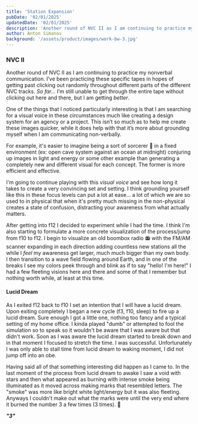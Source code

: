 ```yaml
---
title: 'Station Expansion'
pubDate: '02/01/2025'
updatedDate: '02/01/2025'
description: 'Another round of NVC II as I am continuing to practice my nonverbal communication. I’ve been practicing these specific tapes in hopes of getting past clicking out randomly throughout different parts of the different NVC tracks. So far... I’m still unable to get through the entire tape without clicking out here and there, but I am getting better.'
author: Anton Simanov
background: '/assets/product/images/work-bw-3.jpg'
---
```


### NVC II

Another round of NVC II as I am continuing to practice my nonverbal communication. I’ve been practicing these specific tapes in hopes of getting past clicking out randomly throughout different parts of the different NVC tracks. *So far...* I’m still unable to get through the entire tape without clicking out here and there, but I am getting *better*.

One of the things that I noticed particularly interesting is that I am searching for a visual voice in these circumstances much like creating a design system for an agency or a project. This isn’t so much as to help me create these images quicker, while it does help with that it’s more about grounding myself when I am communicating non-verbally. 

For example, it's easier to imagine being a sort of sorcerer 🧙 in a fixed environment (ex: open cave system against an ocean at midnight) conjuring up images in light and energy or some other example than generating a completely new and different visual for each concept. The former is more efficient and effective. 

I'm going to continue playing with this *visual voice* and see how long it takes to create a very convincing set and setting. I think grounding yourself like this in these focus levels can put a lot at ease... a lot of which we are so used to in physical that when it's pretty much missing in the non-physical creates a state of confusion, distracting your awareness from what actually matters. 

After getting into f12 I decided to experiment while I had the time. I think I'm also starting to formulate a more concrete visualization of the process/jump from f10 to f12. I begin to visualize an old boombox radio 📻 with the FM/AM scanner expanding in each direction adding countless new stations all the while I *feel* my awareness get larger, much much bigger than my own body. I then transition to a wave field flowing around Earth, and in one of the breaks I see my colors peek through and blink as if to say "hello! I'm here!" I had a few fleeting visions here and there and some of that I remember but nothing worth while, at least at this time.

#### Lucid Dream

As I exited f12 back to f10 I set an intention that I will have a lucid dream. Upon exiting completely I began a new cycle (f3, f10, sleep) to fire up a lucid dream. Sure enough I got a little one, nothing too fancy and a typical setting of my home office. I kinda played "dumb" or attempted to fool the simulation so to speak so it wouldn't be aware that I was aware but that didn't work. Soon as I was aware the lucid dream started to break down and in that moment I focused to stretch the time. I was successful. Unfortunately I was only able to stall time from lucid dream to waking moment, I did not jump off into an obe. 

Having said all of that something interesting did happen as I came to. In the last moment of the process from lucid dream to awake I saw a void with stars and then what appeared as burning with intense smoke being illuminated as it moved across making marks that resembled letters. The "smoke" was more like bright white light/energy but it was also fleeting. Anyways I couldn't make out what the marks were until the very end where it burned the number 3 a few times (3 times). 🤷 

***"3"***